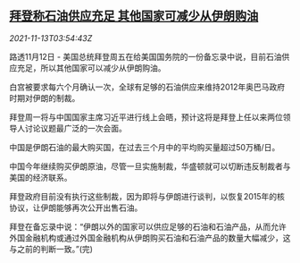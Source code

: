 <!--1636776062000-->
[拜登称石油供应充足 其他国家可减少从伊朗购油](https://cn.reuters.com/article/us-biden-oil-supply-iran-1113-idCNKBS2HY04L)
------

<div><i>2021-11-13T03:54:43Z</i></div><p>路透11月12日 - 美国总统拜登周五在给美国国务院的一份备忘录中说，目前石油供应充足，所以其他国家可以减少从伊朗购油。</p><p>白宫被要求每六个月确认一次，全球有足够的石油供应来维持2012年奥巴马政府时期对伊朗的制裁。</p><p>拜登周一将与中国国家主席习近平进行线上会晤，预计这将是拜登上任以来两位领导人讨论议题最广泛的一次会面。</p><p>中国是伊朗石油的最大购买国，在过去三个月中的平均购买量超过50万桶/日。</p><p>中国今年继续购买伊朗原油，尽管一旦实施制裁，华盛顿就可以切断违反制裁者与美国的经济联系。</p><p>拜登政府目前没有执行这些制裁，因为即将与伊朗进行谈判，以恢复2015年的核协议，让伊朗能够再次公开出售石油。</p><p>拜登在备忘录中说：“伊朗以外的国家可以供应足够的石油和石油产品，从而允许外国金融机构或通过外国金融机构从伊朗购买石油和石油产品的数量大幅减少，这与之前的判断一致。”(完)</p>
